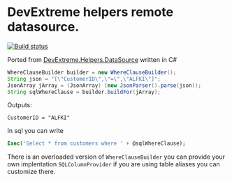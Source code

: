 # DevExtreme helpers remote datasource.
[![Build status](https://pavinan.visualstudio.com/Public/_apis/build/status/java.devextreme.helpers.datasource)](https://pavinan.visualstudio.com/Public/_build/latest?definitionId=13)

Ported from [DevExtreme.Helpers.DataSource](https://github.com/pavinan/DevExtreme.Helpers.DataSource) written in C#

```java
WhereClauseBuilder builder = new WhereClauseBuilder();
String json = "[\"CustomerID\",\"=\",\"ALFKI\"]";
JsonArray jArray = (JsonArray) (new JsonParser().parse(json));
String sqlWhereClause = builder.buildFor(jArray);
```

Outputs:
```
CustomerID = "ALFKI"
```

In sql you can write
```sql
Exec('Select * from customers where ' + @sqlWhereClause);
```

There is an overloaded version of `WhereClauseBuilder` you can provide your own implentation `SQLColumnProvider` if you are using table aliases you can customize there.
